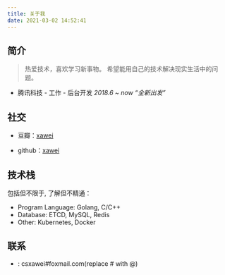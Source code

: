 ```yaml
---
title: 关于我
date: 2021-03-02 14:52:41
---
```


## 简介

> 热爱技术，喜欢学习新事物。
> 希望能用自己的技术解决现实生活中的问题。


- 腾讯科技 - 工作 - 后台开发  *2018.6 ~ now* 
  *“全新出发”*

## 社交

- 豆瓣：[xawei](https://www.douban.com/people/goanda/)

- github：[xawei](https://github.com/xawei)


## 技术栈

包括但不限于, 了解但不精通：

- Program Language: Golang, C/C++
- Database: ETCD, MySQL, Redis
- Other: Kubernetes, Docker

## 联系

- <i class="fa-solid fa-envelope"></i>: csxawei#foxmail.com(replace # with @)
